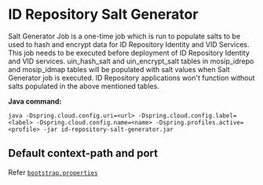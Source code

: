 # ID Repository Salt Generator

Salt Generator Job is a one-time job which is run to populate salts to be used to hash and encrypt data for ID Repository Identity and VID Services.
This job needs to be executed before deployment of ID Repository Identity and VID services. uin_hash_salt and uin_encrypt_salt tables in mosip_idrepo and mosip_idmap tables will be populated with salt values when Salt Generator job is executed. ID Repository applications won't function without salts populated in the above mentioned tables.

**Java command:**

```
java -Dspring.cloud.config.uri=<url> -Dspring.cloud.config.label=<label> -Dspring.cloud.config.name=<name> -Dspring.profiles.active=<profile> -jar id-repository-salt-generator.jar
```

## Default context-path and port
Refer [`bootstrap.properties`](src/main/resources/bootstrap.properties)